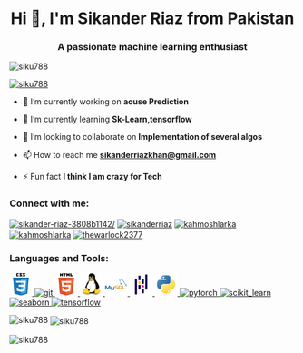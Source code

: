 <h1 align="center">Hi 👋, I'm Sikander Riaz from Pakistan</h1>
<h3 align="center">A passionate machine learning enthusiast</h3>

<p align="left"> <img src="https://komarev.com/ghpvc/?username=siku788&label=Profile%20views&color=0e75b6&style=flat" alt="siku788" /> </p>

<p align="left"> <a href="https://github.com/ryo-ma/github-profile-trophy"><img src="https://github-profile-trophy.vercel.app/?username=siku788" alt="siku788" /></a> </p>

- 🔭 I’m currently working on **aouse Prediction**

- 🌱 I’m currently learning **Sk-Learn,tensorflow**

- 👯 I’m looking to collaborate on **Implementation of several algos**

- 📫 How to reach me **sikanderriazkhan@gmail.com**

- ⚡ Fun fact **I think I am crazy for Tech**

<h3 align="left">Connect with me:</h3>
<p align="left">
<a href="https://linkedin.com/in/sikander-riaz-3808b1142/" target="blank"><img align="center" src="https://raw.githubusercontent.com/rahuldkjain/github-profile-readme-generator/master/src/images/icons/Social/linked-in-alt.svg" alt="sikander-riaz-3808b1142/" height="30" width="40" /></a>
<a href="https://kaggle.com/sikanderriaz" target="blank"><img align="center" src="https://raw.githubusercontent.com/rahuldkjain/github-profile-readme-generator/master/src/images/icons/Social/kaggle.svg" alt="sikanderriaz" height="30" width="40" /></a>
<a href="https://www.hackerrank.com/kahmoshlarka" target="blank"><img align="center" src="https://raw.githubusercontent.com/rahuldkjain/github-profile-readme-generator/master/src/images/icons/Social/hackerrank.svg" alt="kahmoshlarka" height="30" width="40" /></a>
<a href="https://www.leetcode.com/kahmoshlarka" target="blank"><img align="center" src="https://raw.githubusercontent.com/rahuldkjain/github-profile-readme-generator/master/src/images/icons/Social/leet-code.svg" alt="kahmoshlarka" height="30" width="40" /></a>
<a href="https://discord.gg/thewarlock2377" target="blank"><img align="center" src="https://raw.githubusercontent.com/rahuldkjain/github-profile-readme-generator/master/src/images/icons/Social/discord.svg" alt="thewarlock2377" height="30" width="40" /></a>
</p>

<h3 align="left">Languages and Tools:</h3>
<p align="left"> <a href="https://www.w3schools.com/css/" target="_blank" rel="noreferrer"> <img src="https://raw.githubusercontent.com/devicons/devicon/master/icons/css3/css3-original-wordmark.svg" alt="css3" width="40" height="40"/> </a> <a href="https://git-scm.com/" target="_blank" rel="noreferrer"> <img src="https://www.vectorlogo.zone/logos/git-scm/git-scm-icon.svg" alt="git" width="40" height="40"/> </a> <a href="https://www.w3.org/html/" target="_blank" rel="noreferrer"> <img src="https://raw.githubusercontent.com/devicons/devicon/master/icons/html5/html5-original-wordmark.svg" alt="html5" width="40" height="40"/> </a> <a href="https://www.linux.org/" target="_blank" rel="noreferrer"> <img src="https://raw.githubusercontent.com/devicons/devicon/master/icons/linux/linux-original.svg" alt="linux" width="40" height="40"/> </a> <a href="https://www.mysql.com/" target="_blank" rel="noreferrer"> <img src="https://raw.githubusercontent.com/devicons/devicon/master/icons/mysql/mysql-original-wordmark.svg" alt="mysql" width="40" height="40"/> </a> <a href="https://pandas.pydata.org/" target="_blank" rel="noreferrer"> <img src="https://raw.githubusercontent.com/devicons/devicon/2ae2a900d2f041da66e950e4d48052658d850630/icons/pandas/pandas-original.svg" alt="pandas" width="40" height="40"/> </a> <a href="https://www.python.org" target="_blank" rel="noreferrer"> <img src="https://raw.githubusercontent.com/devicons/devicon/master/icons/python/python-original.svg" alt="python" width="40" height="40"/> </a> <a href="https://pytorch.org/" target="_blank" rel="noreferrer"> <img src="https://www.vectorlogo.zone/logos/pytorch/pytorch-icon.svg" alt="pytorch" width="40" height="40"/> </a> <a href="https://scikit-learn.org/" target="_blank" rel="noreferrer"> <img src="https://upload.wikimedia.org/wikipedia/commons/0/05/Scikit_learn_logo_small.svg" alt="scikit_learn" width="40" height="40"/> </a> <a href="https://seaborn.pydata.org/" target="_blank" rel="noreferrer"> <img src="https://seaborn.pydata.org/_images/logo-mark-lightbg.svg" alt="seaborn" width="40" height="40"/> </a> <a href="https://www.tensorflow.org" target="_blank" rel="noreferrer"> <img src="https://www.vectorlogo.zone/logos/tensorflow/tensorflow-icon.svg" alt="tensorflow" width="40" height="40"/> </a> </p>

<p><img align="left" src="https://github-readme-stats.vercel.app/api/top-langs?username=siku788&show_icons=true&locale=en&layout=compact" alt="siku788" /></p>

<p>&nbsp;<img align="center" src="https://github-readme-stats.vercel.app/api?username=siku788&show_icons=true&locale=en" alt="siku788" /></p>

<p><img align="center" src="https://github-readme-streak-stats.herokuapp.com/?user=siku788&" alt="siku788" /></p>
